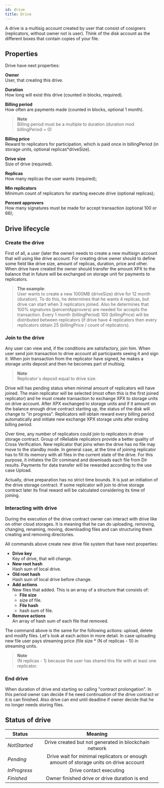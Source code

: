 ```yaml
---
id: drive
title: Drive
---
```


A drive is a multisig account created by user that consist of cosigners (replicators, without owner not is user). Think of the disk account as the different boxes that contain copies of your file.

## Properties <br>
Drive have next properties:

**Owner**<br>
User, that creating this drive.

**Duration**<br>
How long will exist this drive (counted in blocks, required).

**Billing period**<br>
How often are payments made (counted in blocks, optional 1 month).

>**Note** <br>
Billing period must be a multiple to duration (duration mod billingPeriod = 0)

**Billing price**<br>
Reward to replicators for participation, which is paid once in billingPeriod (in storage units, optional replicas*driveSize).

**Drive size** <br>
Size of drive (required).

**Replicas**<br>
How many replicas the user wants (required);

**Min replicators**<br>
Minimum count of replicators for starting execute drive (optional replicas);

**Percent approvers**<br>
How many signatures must be made for accept transaction (optional 100 or 66);

## Drive lifecycle

### Create the drive <br>
First of all, a user (later the owner) needs to create a new multisign account that will using like drive account. For creating drive owner should to define some field like drive size, amount of replicas, duration, price and other. When drive have created the owner should transfer the amount XPX to the balance that in future will be exchanged on storage unit for payments to replicators.

>**The example**: <br>
User wants to create a new 1000MB (driveSize) drive for 12 month (duration). To do this, he determines that he wants 4 replicas, but drive can start when 3 replicators joined. Also he determines that 100% signatures (percentApprovers) are needed for accepts the transaction. Every 1 month (billingPeriod) 100 (billingPrice) will be distributed between replicators (if drive have 4 replicators then every replicators obtain 25 (billingPrice / count of replicators).

### Join to the drive <br>
Any user can view and, if the conditions are satisfactory, join him. When user send join transaction to drive account all participants seeing it and sign it. When join transaction from the replicator have signed, he makes a storage units deposit and then he becomes part of multisig.

>**Note**<br> 
Replicator`s deposit equal to drive size.

Drive will has pending status when minimal amount of replicators will have joined. The main replicator will be selected (most often this is the first joined replicator) and he must create transaction to exchange XPX to storage units on drive account. After XPX exchanged to storage units and if it amount on the balance enough drive contract starting up, the status of the disk will change to "in progress". Replicators will obtain reward every billing period automatically and initiate new exchange XPX storage units after ending billing period.

Over time, any number of replicators could join to replicators in drive storage contract. Group of nReliable replicators provide a better quality of Cross Verification. New replicator that joins when the drive has no file may move to the standby mode. In general case, at the time of joining replicator has to fill its memory with all files in the current state of the drive. For this purpose, it initiates the Dir command and downloads each file from Dir results. Payments for data transfer will be rewarded according to the use case Upload.

Actually, drive preparation has no strict time bounds. It is just an initiation of the drive storage contract. If some replicator will join to drive storage contract later its final reward will be calculated considering its time of joining.

### Interacting with drive <br>
During the execution of the drive contract owner can interact with drive like on other cloud storages. It is meaning that he can do uploading, removing, changing, renaming, moving, downloading files and can structuring them creating and removing directories.

All commands above create new drive file system that have next properties:
- **Drive key** <br>
Key of drive, that will change.
- **New root hash** <br>
Hash sum of local drive.
- **Old root hash** <br>
Hash sum of local drive before change.
- **Add actions** <br>
New files that added. This is an array of a structure that consists of:
    - **File size** <br>
    - size of file.
    - **File hash** <br>
    - hash sum of file.
- **Remove actions** <br>
An array of hash sum of each file that removed.

The command above is the same for the following actions: upload, delete and modify files. Let's look at each action in more detail.
In case uploading new file user pays streaming price (file size * (N of replicas - 1)) in streaming units.

>**Note** <br>
(N replicas - 1) because the user has shared this file with at least one replicator.

### End drive <br>
When duration of drive end starting so calling "contract prolongation". In this period owner can decide if he need continuation of the drive contract or it is can finished.
Also drive can end until deadline if owner decide that he no longer needs storing files.

## Status of drive

|    Status    |     Meaning   |
|--------------|:-------------:|
| *NotStarted* | Drive created but not generated in blockchain network |
|   *Pending*  | Drive wait for minimal replicators or enough amount of storage units on drive account |
| *InProgress* | Drive contact executing |
|  *Finished*  | Owner finished drive or drive duration is end |
